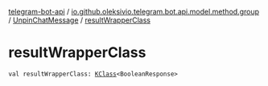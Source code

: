 [telegram-bot-api](../../index.md) / [io.github.oleksivio.telegram.bot.api.model.method.group](../index.md) / [UnpinChatMessage](index.md) / [resultWrapperClass](./result-wrapper-class.md)

# resultWrapperClass

`val resultWrapperClass: `[`KClass`](https://kotlinlang.org/api/latest/jvm/stdlib/kotlin.reflect/-k-class/index.html)`<BooleanResponse>`